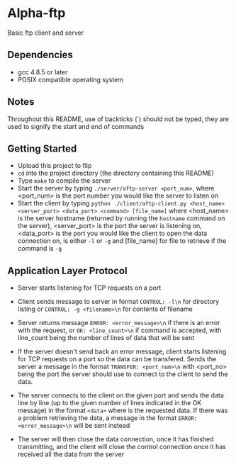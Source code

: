 # Alpha-ftp

Basic ftp client and server

## Dependencies

* gcc 4.8.5 or later
* POSIX compatible operating system 

## Notes

Throughout this README, use of backticks (`) should not be typed, they are used to signify the start and end of commands

## Getting Started

* Upload this project to flip
* `cd` into the project directory (the directory containing this README)
* Type `make` to compile the server
* Start the server by typing `./server/aftp-server <port_num>`, where <port_num> is the port number you would like the server to listen on
* Start the client by typing `python ./client/aftp-client.py <host_name> <server_port> <data_port> <command> [file_name]` where <host_name> is the server hostname (returned by running the `hostname` command on the server), <server_port> is the port the server is listening on, <data_port> is the port you would like the client to open the data connection on, <command> is either `-l` or `-g` and [file_name] for file to retrieve if the command is `-g` 

## Application Layer Protocol

* Server starts listening for TCP requests on a port

* Client sends message to server in format `CONTROL: -l\n` for directory listing or `CONTROL: -g <filename>\n` for contents of filename

* Server returns message `ERROR: <error_message>\n` if there is an error with the request, or `OK: <line_count>\n` if command is accepted, with line_count being the number of lines of data that will be sent

* If the server doesn't send back an error message, client starts listening for TCP requests on a port so the data can be transfered. Sends the server a message in the format `TRANSFER: <port_num>\n` with <port_no> being the port the server should use to connect to the client to send the data.

* The server connects to the client on the given port and sends the data line by line (up to the given number of lines indicated in the OK message) in the format `<data>` where <data> is the requested data. If there was a problem retrieving the data, a message in the format `ERROR: <error_message>\n` will be sent instead

* The server will then close the data connection, once it has finished transmitting, and the client will close the control connection once it has received all the data from the server